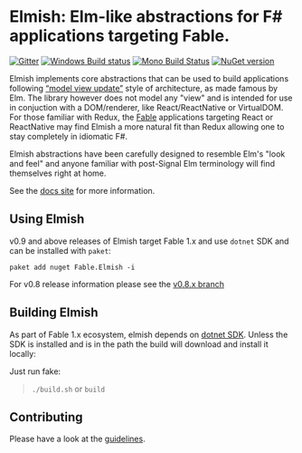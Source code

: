 Elmish: Elm-like abstractions for F# applications targeting Fable.
=======

[![Gitter](https://badges.gitter.im/gitterHQ/gitter.svg)](https://gitter.im/fable-compiler/Fable)
[![Windows Build status](https://ci.appveyor.com/api/projects/status/c8k7a67evgci6ama?svg=true)](https://ci.appveyor.com/project/et1975/elmish)
[![Mono Build Status](https://travis-ci.org/fable-elmish/elmish.svg "Mono Build Status")](https://travis-ci.org/fable-elmish/elmish)
[![NuGet version](https://badge.fury.io/nu/Fable.Elmish.svg)](https://badge.fury.io/nu/Fable.Elmish)

Elmish implements core abstractions that can be used to build applications following [“model view update”](http://www.elm-tutorial.org/en/02-elm-arch/01-introduction.html) style of architecture, as made famous by Elm.
The library however does not model any "view" and is intended for use in conjuction with a DOM/renderer, like React/ReactNative or VirtualDOM.
For those familiar with Redux, the [Fable](https://github.com/fable-compiler) applications targeting React or ReactNative may find Elmish a more natural fit than Redux allowing one to stay completely in idiomatic F#.

Elmish abstractions have been carefully designed to resemble Elm's "look and feel" and anyone familiar with post-Signal Elm terminology will find themselves right at home.

See the [docs site](https://fable-elmish.github.io/elmish/) for more information.


Using Elmish
------
v0.9 and above releases of Elmish target Fable 1.x and use `dotnet` SDK and can be installed with `paket`:

`paket add nuget Fable.Elmish -i`

For v0.8 release information please see the [v0.8.x branch](https://github.com/fable-elmish/elmish/tree/v0.8.x)


Building Elmish
------
As part of Fable 1.x ecosystem, elmish depends on [dotnet SDK](https://www.microsoft.com/net/download/core).
Unless the SDK is installed and is in the path the build will download and install it locally:

Just run fake:
> `./build.sh` or `build`


Contributing
------
Please have a look at the [guidelines](https://github.com/fable-elmish/elmish/blob/master/.github/CONTRIBUTING.md).
